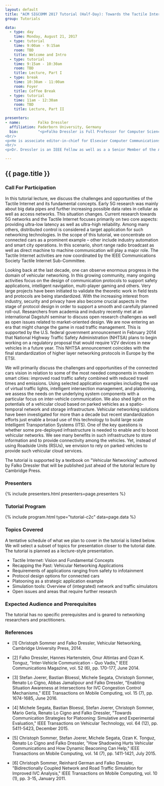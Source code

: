 ```yaml
---
layout: default
title: "ACM SIGCOMM 2017 Tutorial (Half-Day): Towards the Tactile Internet: Low Latency Communication for Connected Cars"
group: Tutorials

data:
  - type: day
    time: Monday, August 21, 2017
  - type: tutorial
    time: 9:00am - 9:15am
    room: TBD
    title: Welcome and Intro
  - type: tutorial
    time: 9:15am - 10:30am
    room: TBD
    title: Lecture, Part I
  - type: break
    time: 10:30am - 11:00am
    room: Foyer
    title: Coffee Break
  - type: tutorial
    time: 11am - 12:30am
    room: TBD
    title: Lecture, Part II

presenters:
- name:        Falko Dressler
  affiliation: Paderborn University, Germany
  bio:         "<p>Falko Dressler is Full Professor for Computer Science and Chair for Distributed Embedded Systems at the Heinz Nixdorf Institute and the Dept. of Computer Science, University of Paderborn, where he is also a member of the University Senate. Dr. Dressler received his M.Sc. and Ph.D. degrees from the Dept. of Computer Science, University of Erlangen in 1998 and 2003, respectively.</p>
<br/>
<p>He is associate editor-in-chief for Elsevier Computer Communications as well as an editor for journals such as IEEE Trans. on Mobile Computing, Elsevier Ad Hoc Networks, and Elsevier Nano Communication Networks. He has been guest editor of special issues in IEEE Journal on Selected Areas in Communications (JSAC), IEEE Communications Magazine, Elsevier Ad Hoc Networks, and many others. Dr. Dressler has been chairing conferences such as IEEE INFOCOM, ACM MobiSys, ACM MobiHoc, IEEE VNC, IEEE GLOBECOM, and many others. He authored the textbooks Self-Organization in Sensor and Actor Networks published by Wiley & Sons and Vehicular Networking published by Cambridge University Press. Dr. Dressler has been an IEEE Distinguished Lecturer as well as an ACM Distinguished Speaker.</p>
<br/>
<p>Dr. Dressler is an IEEE Fellow as well as a a Senior Member of the ACM, and member of GI. He also serves in the IEEE COMSOC Conference Council. His research objectives include adaptive wireless networking, self-organization techniques, and embedded system design with applications in ad hoc and sensor networks, vehicular networks, industrial wireless networks, and nano-networking.</p>"

---
```


## {{ page.title }}

### Call For Participation

In this tutorial lecture, we discuss the challenges and opportunities of the Tactile Internet and its fundamental concepts. Early 5G research was mainly about big data pipes and further increasing possible data rates in cellular as well as access networks. This situation changes. Current research towards 5G networks and the Tactile Internet focuses primarily on two core aspects: providing ultra-low latency as well as ultra-high reliability. Among many others, distributed control is considered a target application for such networking technologies. In the scope of this tutorial, we concentrate on connected cars as a prominent example – other include industry automation and smart city operations. In this scenario, short range radio broadcast as well as direct machine to machine communication will play a major role. The Tactile Internet activities are now coordinated by the IEEE Communications Society Tactile Internet Sub-Committee.

Looking back at the last decade, one can observe enormous progress in the domain of vehicular networking. In this growing community, many ongoing activities focus on the design of communication protocols to support safety applications, intelligent navigation, multi-player gaming and others. Very large projects have been initiated to validate the theoretic work in field tests and protocols are being standardized. With the increasing interest from industry, security and privacy have also become crucial aspects in the stage of protocol design in order to support a smooth and carefully planned roll-out. Researchers from academia and industry recently met at an international Dagstuhl seminar to discuss open research challenges as well as open issues related to market-oriented design. We are now entering an era that might change the game in road traffic management. This is supported by the U.S. federal government announcement in February 2014 that National Highway Traffic Safety Administration (NHTSA) plans to begin working on a regulatory proposal that would require V2V devices in new vehicles in a future year. This NHTSA announcement coincides with the final standardization of higher layer networking protocols in Europe by the ETSI.

We will primarily discuss the challenges and opportunities of the connected cars vision in relation to some of the most needed components in modern smart cities: improved road traffic safety combined with reduced travel times and emissions. Using selected application examples including the use of virtual traffic lights, intelligent intersection management, and platooning, we assess the needs on the underlying system components with a particular focus on inter-vehicle communication. We also shed light on the potentials of a vehicular cloud based on parked vehicles as a spatio-temporal network and storage infrastructure. Vehicular networking solutions have been investigated for more than a decade but recent standardization efforts just enable a broad use of this technology to build large scale Intelligent Transportation Systems (ITS). One of the key questions is whether some pre-deployed infrastructure is needed to enable and to boost vehicular networks. We see many benefits in such infrastructure to store information and to provide connectivity among the vehicles. Yet, instead of using Roadside Units (RSUs), we envision to rely on parked vehicles to provide such vehicular cloud services.

The tutorial is supported by a textbook on "Vehicular Networking" authored by Falko Dressler that will be published just ahead of the tutorial lecture by Cambridge Press.

### Presenters

{% include presenters.html presenters=page.presenters %}

### Tutorial Program

{% include program.html type="tutorial-c2c" data=page.data %}

### Topics Covered

A tentative schedule of what we plan to cover in the tutorial is listed below. We will select a subset of topics for presentation closer to the tutorial date. The tutorial is planned as a lecture-style presentation.

- Tactile Internet: Vision and Fundamental Concepts
- Recapping the Past: Vehicular Networking Applications
- Requirements of applications ranging from safety to infotainment
- Protocol design options for connected cars
- Platooning as a strategic application example
- Simulation tools: Overview of (integrated) network and traffic simulators
- Open issues and areas that require further research

### Expected Audience and Prerequisites

The tutorial has no specific prerequisites and is geared to networking researchers and practitioners. 

### References

- [1] Christoph Sommer and Falko Dressler, Vehicular Networking, Cambridge University Press, 2014.

- [2] Falko Dressler, Hannes Hartenstein, Onur Altintas and Ozan K. Tonguz, "Inter-Vehicle Communication - Quo Vadis," IEEE Communications Magazine, vol. 52 (6), pp. 170-177, June 2014.

- [3] Stefan Joerer, Bastian Bloessl, Michele Segata, Christoph Sommer, Renato Lo Cigno, Abbas Jamalipour and Falko Dressler, "Enabling Situation Awareness at Intersections for IVC Congestion Control Mechanisms," IEEE Transactions on Mobile Computing, vol. 15 (7), pp. 1674-1685, June 2016.

- [4] Michele Segata, Bastian Bloessl, Stefan Joerer, Christoph Sommer, Mario Gerla, Renato Lo Cigno and Falko Dressler, "Towards Communication Strategies for Platooning: Simulative and Experimental Evaluation," IEEE Transactions on Vehicular Technology, vol. 64 (12), pp. 5411-5423, December 2015.

- [5] Christoph Sommer, Stefan Joerer, Michele Segata, Ozan K. Tonguz, Renato Lo Cigno and Falko Dressler, "How Shadowing Hurts Vehicular Communications and How Dynamic Beaconing Can Help," IEEE Transactions on Mobile Computing, vol. 14 (7), pp. 1411-1421, July 2015.

- [6] Christoph Sommer, Reinhard German and Falko Dressler, "Bidirectionally Coupled Network and Road Traffic Simulation for Improved IVC Analysis," IEEE Transactions on Mobile Computing, vol. 10 (1), pp. 3-15, January 2011.
